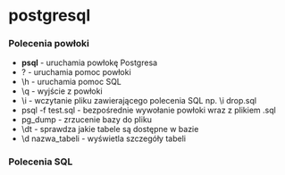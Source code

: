 # postgresql

### Polecenia powłoki
* **psql** - uruchamia powłokę Postgresa
* \? - uruchamia pomoc powłoki
* \h - uruchamia pomoc SQL
* \q - wyjście z powłoki
* \i - wczytanie pliku zawierającego polecenia SQL np. \i drop.sql
* psql -f test.sql - bezpośrednie wywołanie powłoki wraz z plikiem .sql
* pg_dump - zrzucenie bazy do pliku
* \dt - sprawdza jakie tabele są dostępne w bazie
* \d nazwa_tabeli - wyświetla szczegóły tabeli

### Polecenia SQL
